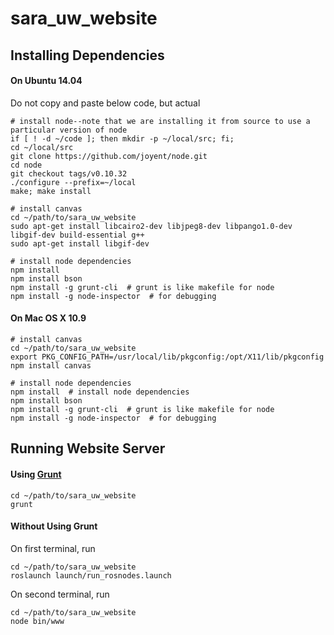 # sara_uw_website

## Installing Dependencies

#### On Ubuntu 14.04

Do not copy and paste below code, but actual

```
# install node--note that we are installing it from source to use a particular version of node
if [ ! -d ~/code ]; then mkdir -p ~/local/src; fi;
cd ~/local/src
git clone https://github.com/joyent/node.git
cd node
git checkout tags/v0.10.32
./configure --prefix=~/local
make; make install

# install canvas
cd ~/path/to/sara_uw_website
sudo apt-get install libcairo2-dev libjpeg8-dev libpango1.0-dev libgif-dev build-essential g++
sudo apt-get install libgif-dev

# install node dependencies
npm install
npm install bson
npm install -g grunt-cli  # grunt is like makefile for node
npm install -g node-inspector  # for debugging
```

#### On Mac OS X 10.9

```
# install canvas
cd ~/path/to/sara_uw_website
export PKG_CONFIG_PATH=/usr/local/lib/pkgconfig:/opt/X11/lib/pkgconfig
npm install canvas

# install node dependencies
npm install  # install node dependencies
npm install bson
npm install -g grunt-cli  # grunt is like makefile for node
npm install -g node-inspector  # for debugging
```

## Running Website Server

#### Using [Grunt](http://gruntjs.com/)

```
cd ~/path/to/sara_uw_website
grunt
```

#### Without Using Grunt

On first terminal, run

```
cd ~/path/to/sara_uw_website
roslaunch launch/run_rosnodes.launch
```

On second terminal, run

```
cd ~/path/to/sara_uw_website
node bin/www
```
